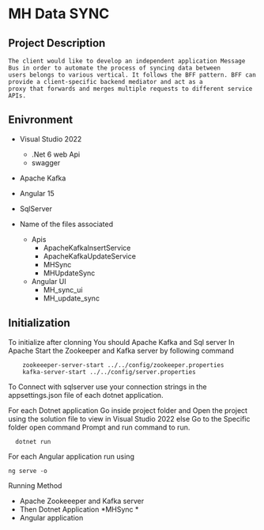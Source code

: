 # MH Data SYNC #
## Project Description ##
    The client would like to develop an independent application Message Bus in order to automate the process of syncing data between 
    users belongs to various vertical. It follows the BFF pattern. BFF can provide a client-specific backend mediator and act as a 
    proxy that forwards and merges multiple requests to different service APIs.
## Enivronment
* Visual Studio 2022
  * .Net 6 web Api
  * swagger  
*  Apache Kafka
* Angular 15
* SqlServer

* Name of the files associated
  * Apis
    * ApacheKafkaInsertService
    * ApacheKafkaUpdateService
    * MHSync
    * MHUpdateSync
  * Angular UI
    * MH_sync_ui
    * MH_update_sync
## Initialization
To initialize after clonning
You should Apache Kafka and Sql server
In Apache Start the Zookeeper and Kafka server by following command

        zookeeeper-server-start ../../config/zookeeper.properties
        kafka-server-start ../../config/server.properties

To Connect with sqlserver use your connection strings in the appsettings.json file of each dotnet application.

For each Dotnet application Go inside project folder and Open the project using the solution file to view in Visual Studio 2022 else Go to the Specific folder open command Prompt and run command to run.

      dotnet run

For each Angular application run using
    
    ng serve -o
    
Running Method

* Apache Zookeeeper and Kafka server
* Then Dotnet Application
  *MHSync
  *
* Angular application


